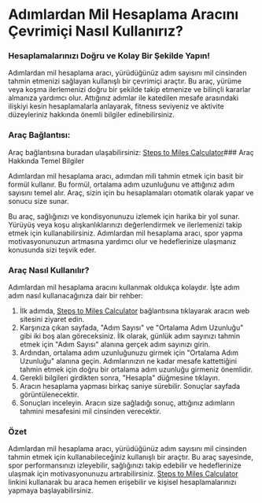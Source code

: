 Adımlardan Mil Hesaplama Aracını Çevrimiçi Nasıl Kullanırız?
============================================================

### Hesaplamalarınızı Doğru ve Kolay Bir Şekilde Yapın!

Adımlardan mil hesaplama aracı, yürüdüğünüz adım sayısını mil cinsinden tahmin etmenizi sağlayan kullanışlı bir çevrimiçi araçtır. Bu araç, yürüme veya koşma ilerlemenizi doğru bir şekilde takip etmenize ve bilinçli kararlar almanıza yardımcı olur. Attığınız adımlar ile katedilen mesafe arasındaki ilişkiyi kesin hesaplamalarla anlayarak, fitness seviyeniz ve aktivite düzeyleriniz hakkında önemli bilgiler edinebilirsiniz.

### Araç Bağlantısı:

Araç bağlantısına buradan ulaşabilirsiniz: [Steps to Miles Calculator](https://www.onlinecalculatorsfree.com/tr/fitness/steps-to-miles-calculator.html)### Araç Hakkında Temel Bilgiler

Adımlardan mil hesaplama aracı, adımdan mili tahmin etmek için basit bir formül kullanır. Bu formül, ortalama adım uzunluğunu ve attığınız adım sayısını temel alır. Araç, sizin için bu hesaplamaları otomatik olarak yapar ve sonucu size sunar.

Bu araç, sağlığınızı ve kondisyonunuzu izlemek için harika bir yol sunar. Yürüyüş veya koşu alışkanlıklarınızı değerlendirmek ve ilerlemenizi takip etmek için kullanabilirsiniz. Adımlardan mil hesaplama aracı, spor yapma motivasyonunuzun artmasına yardımcı olur ve hedeflerinize ulaşmanız konusunda sizi teşvik eder.

### Araç Nasıl Kullanılır?

Adımlardan mil hesaplama aracını kullanmak oldukça kolaydır. İşte adım adım nasıl kullanacağınıza dair bir rehber:

1. İlk adımda, [Steps to Miles Calculator](https://www.onlinecalculatorsfree.com/tr/fitness/steps-to-miles-calculator.html) bağlantısına tıklayarak aracın web sitesini ziyaret edin.
2. Karşınıza çıkan sayfada, "Adım Sayısı" ve "Ortalama Adım Uzunluğu" gibi iki boş alan göreceksiniz. İlk olarak, günlük adım sayınızı tahmin etmek için "Adım Sayısı" alanına gerçek adım sayınızı girin.
3. Ardından, ortalama adım uzunluğunuzu girmek için "Ortalama Adım Uzunluğu" alanına geçin. Adımlarınızın ne kadar mesafe kattettiğini tahmin etmek için doğru bir ortalama adım uzunluğu girmeniz önemlidir.
4. Gerekli bilgileri girdikten sonra, "Hesapla" düğmesine tıklayın.
5. Aracın hesaplama yapması birkaç saniye sürebilir. Sonuçlar sayfada görüntülenecektir.
6. Sonuçları inceleyin. Aracın size sağladığı sonuç, attığınız adımların tahmini mesafesini mil cinsinden verecektir.

### Özet

Adımlardan mil hesaplama aracı, yürüdüğünüz adım sayısını mil cinsinden tahmin etmek için kullanabileceğiniz kullanışlı bir araçtır. Bu araç sayesinde, spor performansınızı izleyebilir, sağlığınızı takip edebilir ve hedeflerinize ulaşmak için motivasyonunuzu artırabilirsiniz. [Steps to Miles Calculator](https://www.onlinecalculatorsfree.com/tr/fitness/steps-to-miles-calculator.html) linkini kullanarak bu araca hemen erişebilir ve kişisel hesaplamalarınızı yapmaya başlayabilirsiniz.